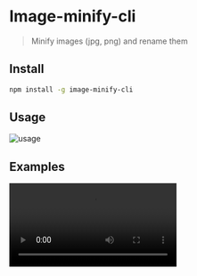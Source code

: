# Image-minify-cli

> Minify images (jpg, png) and rename them


## Install

```bash
npm install -g image-minify-cli
```

## Usage

![usage](screenshots/usage.png)

## Examples

![example](screenshots/image-min.mp4)
        